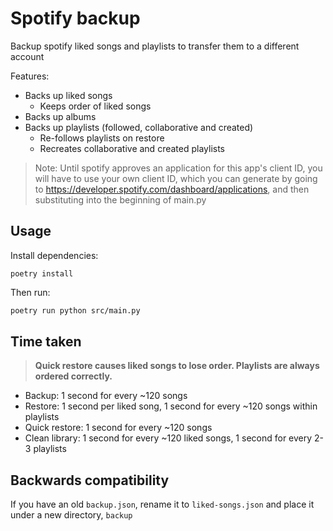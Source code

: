 # Spotify backup

Backup spotify liked songs and playlists to transfer them to a different account

Features:

-   Backs up liked songs
    -   Keeps order of liked songs
-   Backs up albums
-   Backs up playlists (followed, collaborative and created)
    -   Re-follows playlists on restore
    -   Recreates collaborative and created playlists

> Note: Until spotify approves an application for this app's client ID, you will
> have to use your own client ID, which you can generate by going to
> https://developer.spotify.com/dashboard/applications, and then substituting
> into the beginning of main.py

## Usage

Install dependencies:

```
poetry install
```

Then run:

```bash
poetry run python src/main.py
```

## Time taken

> **Quick restore causes liked songs to lose order. Playlists are always ordered
> correctly.**

-   Backup: 1 second for every ~120 songs
-   Restore: 1 second per liked song, 1 second for every ~120 songs within
    playlists
-   Quick restore: 1 second for every ~120 songs
-   Clean library: 1 second for every ~120 liked songs, 1 second for every 2-3
    playlists

## Backwards compatibility

If you have an old `backup.json`, rename it to `liked-songs.json` and place it
under a new directory, `backup`
